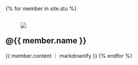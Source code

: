 
{% for member in site.stu %}
  <h2> <figure>
<a><img src="{{ member.image }}"></a>
</figure>
  @{{ member.name }}</h2>
   {{ member.content ｜ markdownify }} 
{% endfor %}
